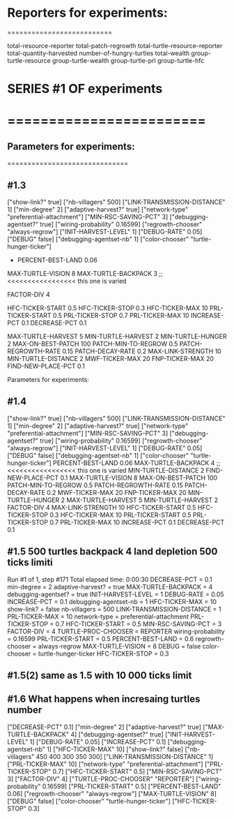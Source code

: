 
# Reporters for experiments:
==========================

total-resource-reporter
total-patch-regrowth
total-turtle-resource-reporter
total-quantity-harvested
number-of-hungry-turtles
total-wealth
group-turtle-resource
group-turtle-wealth
group-turtle-prl 
group-turtle-hfc


# SERIES #1 OF experiments
========================
========================




## Parameters for experiments:
==============================
## #1.3
["show-link?" true]
["nb-villagers" 500]
["LINK-TRANSMISSION-DISTANCE" 1]
["min-degree" 2]
["adaptive-harvest?" true]
["network-type" "preferential-attachment"]
["MIN-RSC-SAVING-PCT" 3]
["debugging-agentset?" true]
["wiring-probability" 0.16599]
["regrowth-chooser" "always-regrow"]
["INIT-HARVEST-LEVEL" 1]
["DEBUG-RATE" 0.05]
["DEBUG" false]
["debugging-agentset-nb" 1]
["color-chooser" "turtle-hunger-ticker"]
* PERCENT-BEST-LAND 0.06


MAX-TURTLE-VISION 8
MAX-TURTLE-BACKPACK 3 ;;<<<<<<<<<<<<<<<<< this one is varied

FACTOR-DIV 4

HFC-TICKER-START 0.5
HFC-TICKER-STOP 0.3
HFC-TICKER-MAX 10
PRL-TICKER-START 0.5
PRL-TICKER-STOP 0.7 
PRL-TICKER-MAX 10
INCREASE-PCT 0.1
DECREASE-PCT 0.1

MAX-TURTLE-HARVEST 5
MIN-TURTLE-HARVEST 2
MIN-TURTLE-HUNGER 2 
MAX-ON-BEST-PATCH 100
PATCH-MIN-TO-REGROW 0.5
PATCH-REGROWTH-RATE 0.15
PATCH-DECAY-RATE 0.2
MAX-LINK-STRENGTH 10
MIN-TURTLE-DISTANCE 2
MWF-TICKER-MAX 20
FNP-TICKER-MAX 20
FIND-NEW-PLACE-PCT 0.1

Parameters for experiments:
## #1.4
["show-link?" true]
["nb-villagers" 500]
["LINK-TRANSMISSION-DISTANCE" 1]
["min-degree" 2]
["adaptive-harvest?" true]
["network-type" "preferential-attachment"]
["MIN-RSC-SAVING-PCT" 3]
["debugging-agentset?" true]
["wiring-probability" 0.16599]
["regrowth-chooser" "always-regrow"]
["INIT-HARVEST-LEVEL" 1]
["DEBUG-RATE" 0.05]
["DEBUG" false]
["debugging-agentset-nb" 1]
["color-chooser" "turtle-hunger-ticker"]
PERCENT-BEST-LAND 0.06
MAX-TURTLE-BACKPACK 4 ;;<<<<<<<<<<<<<<<<< this one is varied
MIN-TURTLE-DISTANCE 2
FIND-NEW-PLACE-PCT 0.1
MAX-TURTLE-VISION 8
MAX-ON-BEST-PATCH 100
PATCH-MIN-TO-REGROW 0.5
PATCH-REGROWTH-RATE 0.15
PATCH-DECAY-RATE 0.2
MWF-TICKER-MAX 20
FNP-TICKER-MAX 20
MIN-TURTLE-HUNGER 2 
MAX-TURTLE-HARVEST 5
MIN-TURTLE-HARVEST 2
FACTOR-DIV 4
MAX-LINK-STRENGTH 10
HFC-TICKER-START 0.5
HFC-TICKER-STOP 0.3
HFC-TICKER-MAX 10
PRL-TICKER-START 0.5
PRL-TICKER-STOP 0.7 
PRL-TICKER-MAX 10
INCREASE-PCT 0.1
DECREASE-PCT 0.1

## #1.5   500 turtles backpack 4 land depletion 500 ticks limiti


Run #1 of 1, step #171
Total elapsed time: 0:00:30
DECREASE-PCT = 0.1
min-degree = 2
adaptive-harvest? = true
MAX-TURTLE-BACKPACK = 4
debugging-agentset? = true
INIT-HARVEST-LEVEL = 1
DEBUG-RATE = 0.05
INCREASE-PCT = 0.1
debugging-agentset-nb = 1
HFC-TICKER-MAX = 10
show-link? = false
nb-villagers = 500
LINK-TRANSMISSION-DISTANCE = 1
PRL-TICKER-MAX = 10
network-type = preferential-attachment
PRL-TICKER-STOP = 0.7
HFC-TICKER-START = 0.5
MIN-RSC-SAVING-PCT = 3
FACTOR-DIV = 4
TURTLE-PROC-CHOOSER = REPORTER
wiring-probability = 0.16599
PRL-TICKER-START = 0.5
PERCENT-BEST-LAND = 0.6
regrowth-chooser = always-regrow
MAX-TURTLE-VISION = 8
DEBUG = false
color-chooser = turtle-hunger-ticker
HFC-TICKER-STOP = 0.3

## #1.5(2) same as 1.5 with 10 000 ticks limit


## #1.6 What happens when incresaing turtles number

["DECREASE-PCT" 0.1]
["min-degree" 2]
["adaptive-harvest?" true]
["MAX-TURTLE-BACKPACK" 4]
["debugging-agentset?" true]
["INIT-HARVEST-LEVEL" 1]
["DEBUG-RATE" 0.05]
["INCREASE-PCT" 0.1]
["debugging-agentset-nb" 1]
["HFC-TICKER-MAX" 10]
["show-link?" false]
["nb-villagers" 450 400 300 350 300]
["LINK-TRANSMISSION-DISTANCE" 1]
["PRL-TICKER-MAX" 10]
["network-type" "preferential-attachment"]
["PRL-TICKER-STOP" 0.7]
["HFC-TICKER-START" 0.5]
["MIN-RSC-SAVING-PCT" 3]
["FACTOR-DIV" 4]
["TURTLE-PROC-CHOOSER" "REPORTER"]
["wiring-probability" 0.16599]
["PRL-TICKER-START" 0.5]
["PERCENT-BEST-LAND" 0.06]
["regrowth-chooser" "always-regrow"]
["MAX-TURTLE-VISION" 8]
["DEBUG" false]
["color-chooser" "turtle-hunger-ticker"]
["HFC-TICKER-STOP" 0.3]

